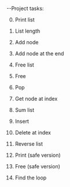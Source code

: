 --Project tasks:

0. Print list

1. List length

2. Add node

3. Add node at the end

4. Free list

5. Free

6. Pop

7. Get node at index

8. Sum list

9. Insert

10. Delete at index

11. Reverse list

12. Print (safe version)

13. Free (safe version)

14. Find the loop


